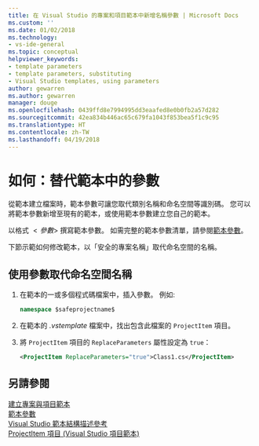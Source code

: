 ```yaml
---
title: 在 Visual Studio 的專案和項目範本中新增名稱參數 | Microsoft Docs
ms.custom: ''
ms.date: 01/02/2018
ms.technology:
- vs-ide-general
ms.topic: conceptual
helpviewer_keywords:
- template parameters
- template parameters, substituting
- Visual Studio templates, using parameters
author: gewarren
ms.author: gewarren
manager: douge
ms.openlocfilehash: 0439ffd8e7994995dd3eaafed8e0b0fb2a57d282
ms.sourcegitcommit: 42ea834b446ac65c679fa1043f853bea5f1c9c95
ms.translationtype: HT
ms.contentlocale: zh-TW
ms.lasthandoff: 04/19/2018
---
```

# <a name="how-to-substitute-parameters-in-a-template"></a>如何：替代範本中的參數

從範本建立檔案時，範本參數可讓您取代類別名稱和命名空間等識別碼。 您可以將範本參數新增至現有的範本，或使用範本參數建立您自己的範本。

以格式 $<參數>$ 撰寫範本參數。 如需完整的範本參數清單，請參閱[範本參數](../ide/template-parameters.md)。

下節示範如何修改範本，以「安全的專案名稱」取代命名空間的名稱。

## <a name="to-use-a-parameter-to-replace-the-namespace-name"></a>使用參數取代命名空間名稱

1. 在範本的一或多個程式碼檔案中，插入參數。 例如: 

    ```csharp
    namespace $safeprojectname$
    ```

1. 在範本的 *.vstemplate* 檔案中，找出包含此檔案的 `ProjectItem` 項目。

1. 將 `ProjectItem` 項目的 `ReplaceParameters` 屬性設定為 `true`：

    ```xml
    <ProjectItem ReplaceParameters="true">Class1.cs</ProjectItem>
    ```

## <a name="see-also"></a>另請參閱

[建立專案與項目範本](../ide/creating-project-and-item-templates.md)  
[範本參數](../ide/template-parameters.md)  
[Visual Studio 範本結構描述參考](../extensibility/visual-studio-template-schema-reference.md)  
[ProjectItem 項目 (Visual Studio 項目範本)](../extensibility/projectitem-element-visual-studio-item-templates.md)